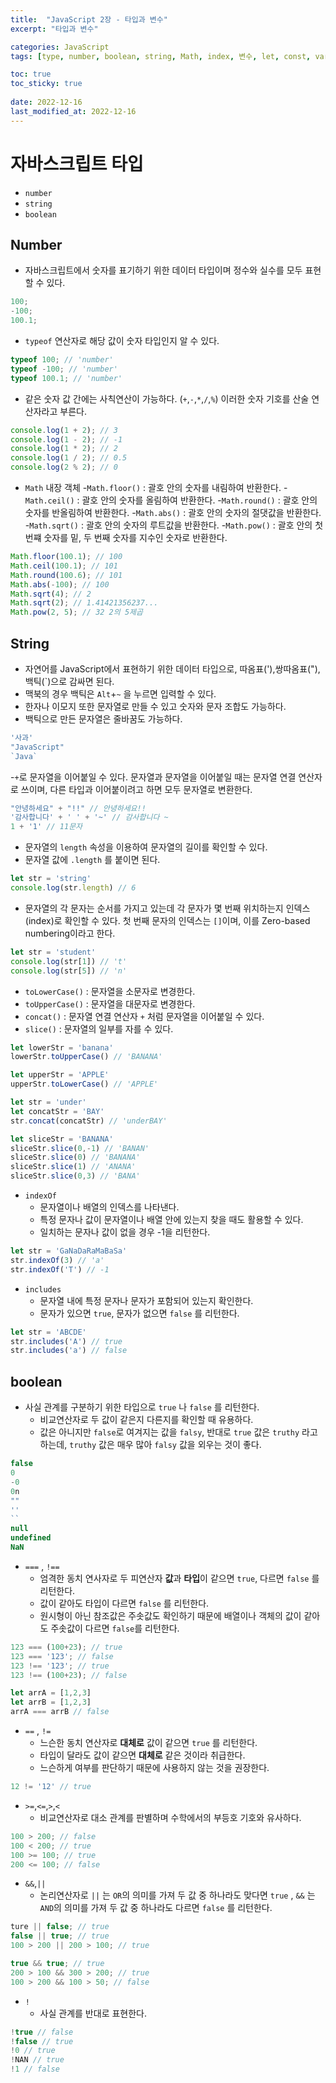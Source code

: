 ```yaml
---
title:  "JavaScript 2장 - 타입과 변수"
excerpt: "타입과 변수"

categories: JavaScript
tags: [type, number, boolean, string, Math, index, 변수, let, const, var, 논리연산자]

toc: true
toc_sticky: true
 
date: 2022-12-16
last_modified_at: 2022-12-16
---
```

# 자바스크립트 타입
- `number`
- `string`
- `boolean`

## Number
- 자바스크립트에서 숫자를 표기하기 위한 데이터 타입이며 정수와 실수를 모두 표현할 수 있다.
```javascript
100;
-100;
100.1;
```
- `typeof` 연산자로 해당 값이 숫자 타입인지 알 수 있다.
```javascript
typeof 100; // 'number'
typeof -100; // 'number'
typeof 100.1; // 'number'
```
- 같은 숫자 값 간에는 사칙연산이 가능하다. (`+`,`-`,`*`,`/`,`%`) 이러한 숫자 기호를 산술 연산자라고 부른다.
```javascript
console.log(1 + 2); // 3
console.log(1 - 2); // -1
console.log(1 * 2); // 2
console.log(1 / 2); // 0.5
console.log(2 % 2); // 0
```
- `Math` 내장 객체
    -`Math.floor()` : 괄호 안의 숫자를 내림하여 반환한다.
    -`Math.ceil()` : 괄호 안의 숫자를 올림하여 반환한다.
    -`Math.round()` : 괄호 안의 숫자를 반올림하여 반환한다.
    -`Math.abs()` : 괄호 안의 숫자의 절댓값을 반환한다.
    -`Math.sqrt()` : 괄호 안의 숫자의 루트값을 반환한다.
    -`Math.pow()` : 괄호 안의 첫 번쨰 숫자를 밑, 두 번째 숫자를 지수인 숫자로 반환한다.
```javascript
Math.floor(100.1); // 100
Math.ceil(100.1); // 101
Math.round(100.6); // 101
Math.abs(-100); // 100
Math.sqrt(4); // 2
Math.sqrt(2); // 1.41421356237...
Math.pow(2, 5); // 32 2의 5제곱
```
## String
- 자연어를 JavaScript에서 표현하기 위한 데이터 타입으로, 따옴표('),쌍따옴표("),백틱(`)으로 감싸면 된다.
- 맥북의 경우 백틱은 `Alt`+`~` 을 누르면 입력할 수 있다.
- 한자나 이모지 또한 문자열로 만들 수 있고 숫자와 문자 조합도 가능하다.
- 백틱으로 만든 문자열은 줄바꿈도 가능하다. 
```javascript
'사과'
"JavaScript"
`Java`
```
-`+`로 문자열을 이어붙일 수 있다. 문자열과 문자열을 이어붙일 때는 문자열 연결 연산자로 쓰이며, 다른 타입과 이어붙이려고 하면 모두 문자열로 변환한다.
```javascript
"안녕하세요" + "!!" // 안녕하세요!!
'감사합니다' + ' ' + '~' // 감사합니다 ~
1 + '1' // 11문자
```
- 문자열의 `length` 속성을 이용하여 문자열의 길이를 확인할 수 있다.
- 문자열 값에 `.length` 를 붙이면 된다.
```javascript
let str = 'string'
console.log(str.length) // 6
```
- 문자열의 각 문자는 순서를 가지고 있는데 각 문자가 몇 번째 위치하는지 인덱스(index)로 확인할 수 있다. 첫 번째 문자의 인덱스는 `[]`이며, 이를 Zero-based numbering이라고 한다.
```javascript
let str = 'student'
console.log(str[1]) // 't'
console.log(str[5]) // 'n'
```
- `toLowerCase()` : 문자열을 소문자로 변경한다.
- `toUpperCase()` : 문자열을 대문자로 변경한다.
- `concat()` : 문자열 연결 연산자 `+` 처럼 문자열을 이어붙일 수 있다.
- `slice()` : 문자열의 일부를 자를 수 있다.
```javascript
let lowerStr = 'banana'
lowerStr.toUpperCase() // 'BANANA'

let upperStr = 'APPLE'
upperStr.toLowerCase() // 'APPLE'

let str = 'under'
let concatStr = 'BAY'
str.concat(concatStr) // 'underBAY'

let sliceStr = 'BANANA'
sliceStr.slice(0,-1) // 'BANAN'
sliceStr.slice(0) // 'BANANA'
sliceStr.slice(1) // 'ANANA'
sliceStr.slice(0,3) // 'BANA'
```
- `indexOf`
    - 문자열이나 배열의 인덱스를 나타낸다.
    - 특정 문자나 값이 문자열이나 배열 안에 있는지 찾을 때도 활용할 수 있다.
    - 일치하는 문자나 값이 없을 경우 -1을 리턴한다.
```javascript
let str = 'GaNaDaRaMaBaSa'
str.indexOf(3) // 'a'
str.indexOf('T') // -1
```
- `includes`
    - 문자열 내에 특정 문자나 문자가 포함되어 있는지 확인한다.
    - 문자가 있으면 `true`, 문자가 없으면 `false` 를 리턴한다.
```javascript
let str = 'ABCDE'
str.includes('A') // true
str.includes('a') // false
```
## boolean
- 사실 관계를 구분하기 위한 타입으로 `true` 나 `false` 를 리턴한다.
    - 비교연산자로 두 값이 같은지 다른지를 확인할 때 유용하다.
    - 값은 아니지만 `false`로 여겨지는 값을 `falsy`, 반대로 `true` 값은 `truthy` 라고 하는데, `truthy` 값은 매우 많아 `falsy` 값을 외우는 것이 좋다.
```javascript
false
0
-0
0n
""
''
``
null
undefined
NaN
```
- `===` , `!==`
    - 엄격한 동치 연사자로 두 피연산자 **값**과 **타입**이 같으면 `true`, 다르면 `false` 를 리턴한다.
    - 값이 같아도 타입이 다르면 `false` 를 리턴한다.
    - 원시형이 아닌 참조값은 주솟값도 확인하기 때문에 배열이나 객체의 값이 같아도 주솟값이 다르면 `false`를 리턴한다.
```javascript
123 === (100+23); // true
123 === '123'; // false
123 !== '123'; // true
123 !== (100+23); // false

let arrA = [1,2,3]
let arrB = [1,2,3]
arrA === arrB // false
```
- `==` , `!=`
    - 느슨한 동치 연산자로 **대체로** 값이 같으면 `true` 를 리턴한다.
    - 타입이 달라도 값이 같으면 **대체로** 같은 것이라 취급한다.
    - 느슨하게 여부를 판단하기 때문에 사용하지 않는 것을 권장한다.
```javascript
12 != '12' // true
```
- `>=`,`<=`,`>`,`<`
    - 비교연산자로 대소 관계를 판별하며 수학에서의 부등호 기호와 유사하다.
```javascript
100 > 200; // false
100 < 200; // true
100 >= 100; // true
200 <= 100; // false
```
- `&&`,`||`
    - 논리연산자로 `||` 는 `OR`의 의미를 가져 두 값 중 하나라도 맞다면 `true` , `&&` 는 `AND`의 의미를 가져 두 값 중 하나라도 다르면 `false` 를 리턴한다.
```javascript
ture || false; // true
false || true; // true
100 > 200 || 200 > 100; // true

true && true; // true
200 > 100 && 300 > 200; // true
100 > 200 && 100 > 50; // false
```
- `!`
    - 사실 관계를 반대로 표현한다.
```javascript
!true // false
!false // true
!0 // true
!NAN // true
!1 // false
```